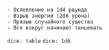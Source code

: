```table
- Ослепление на 1d4 раунда
- Взрыв энергии (2d6 урона)
- Призыв случайного существа
- Все вокруг начинают танцевать
```
`dice: table`
`dice: 1d6`